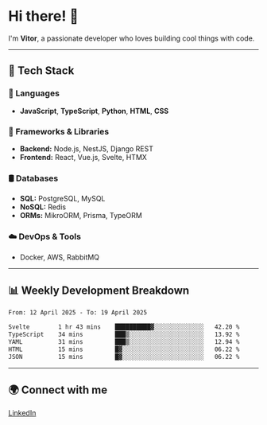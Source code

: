 
# Hi there! 👋

I'm **Vitor**, a passionate developer who loves building cool things with code.

---
## 🔧 Tech Stack

### 📌 Languages
- **JavaScript**, **TypeScript**, **Python**, **HTML**, **CSS**

### 🚀 Frameworks & Libraries
- **Backend:** Node.js, NestJS, Django REST
- **Frontend:** React, Vue.js, Svelte, HTMX

### 🛢️ Databases
- **SQL:** PostgreSQL, MySQL
- **NoSQL:** Redis
- **ORMs:** MikroORM, Prisma, TypeORM

### ☁️ DevOps & Tools
- Docker, AWS, RabbitMQ

---
## 📊 Weekly Development Breakdown

<!--START_SECTION:waka-->

```txt
From: 12 April 2025 - To: 19 April 2025

Svelte        1 hr 43 mins    ██████████▓░░░░░░░░░░░░░░   42.20 %
TypeScript    34 mins         ███▒░░░░░░░░░░░░░░░░░░░░░   13.92 %
YAML          31 mins         ███▒░░░░░░░░░░░░░░░░░░░░░   12.94 %
HTML          15 mins         █▓░░░░░░░░░░░░░░░░░░░░░░░   06.22 %
JSON          15 mins         █▓░░░░░░░░░░░░░░░░░░░░░░░   06.22 %
```

<!--END_SECTION:waka-->

---
## 🌍 Connect with me
[LinkedIn](https://www.linkedin.com/in/vitorlc)

